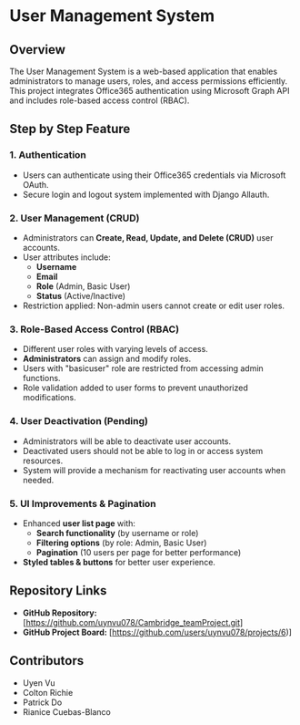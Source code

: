 # User Management System

## Overview
The User Management System is a web-based application that enables administrators to manage users, roles, and access permissions efficiently. This project integrates Office365 authentication using Microsoft Graph API and includes role-based access control (RBAC).

## Step by Step Feature

### **1. Authentication** 
- Users can authenticate using their Office365 credentials via Microsoft OAuth.
- Secure login and logout system implemented with Django Allauth.

### **2. User Management (CRUD)**
- Administrators can **Create, Read, Update, and Delete (CRUD)** user accounts.
- User attributes include:
  - **Username**
  - **Email**
  - **Role** (Admin, Basic User)
  - **Status** (Active/Inactive)
- Restriction applied: Non-admin users cannot create or edit user roles.

### **3. Role-Based Access Control (RBAC)**
- Different user roles with varying levels of access.
- **Administrators** can assign and modify roles.
- Users with "basicuser" role are restricted from accessing admin functions.
- Role validation added to user forms to prevent unauthorized modifications.

### **4. User Deactivation (Pending)**
- Administrators will be able to deactivate user accounts.
- Deactivated users should not be able to log in or access system resources.
- System will provide a mechanism for reactivating user accounts when needed.

### **5. UI Improvements & Pagination**
- Enhanced **user list page** with:
  - **Search functionality** (by username or role)
  - **Filtering options** (by role: Admin, Basic User)
  - **Pagination** (10 users per page for better performance)
- **Styled tables & buttons** for better user experience.

## Repository Links
- **GitHub Repository:** [https://github.com/uynvu078/Cambridge_teamProject.git]
- **GitHub Project Board:** [https://github.com/users/uynvu078/projects/6)]

## Contributors
- Uyen Vu
- Colton Richie
- Patrick Do
- Rianice Cuebas-Blanco

